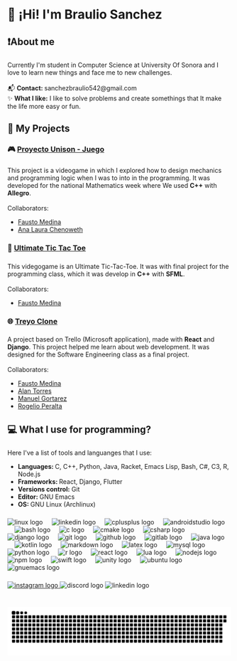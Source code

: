 <h1 align="left">👋 ¡Hi! I'm Braulio Sanchez</h1>

###

<h2 align="left">❗About me</h2>

###

<p align="left">Currently I'm student in Computer Science at University Of Sonora and I love to learn new things and face me to new challenges.<br><br>📬 <b>Contact: </b> sanchezbraulio542@gmail.com  <br>✨ <b>What I like:</b> I like to solve problems and create somethings that It make the life more easy or fun.</p>

###

<h2 align="left">🚀 My Projects</h2>

###

<h3 align="left">🎮 <a href="https://github.com/AleSanchezB/Proyecto-Unison-Juego">Proyecto Unison - Juego </a></h3>

###

<p align="left">This project is a videogame in which I explored how to design mechanics and programming logic when I was to into in the programming. It was developed for the national Mathematics week where We used <b>C++</b> with <b>Allegro</b>.<br><br>
Collaborators:<br>
<ul>
  <li><a href="https://github.com/Harico04"> Fausto Medina </a></li>
  <li><a href="https://github.com/ana-lala"> Ana Laura Chenoweth </a></li>
</ul>
</p>

###

<h3 align="left">🧩 <a href="https://github.com/AleSanchezB/Ultimate-tic-tac-toe">Ultimate Tic Tac Toe </a></h3>

###

<p align="left">This videgogame is an Ultimate Tic-Tac-Toe. It was with final project for the programming class, which it was develop in <b>C++</b> with <B>SFML</B>.<br><br>
Collaborators:<br>

<ul>
  <li><a href="https://github.com/Harico04"> Fausto Medina </a></li>
</ul>
</p>

###

<h3 align="left">🌐 <a href="https://github.com/Harico04/Treyo"> Treyo Clone</a></h3>

###

<p align="left">A project based on Trello (Microsoft application), made with <b>React</b> and <b>Django</b>. This project helped me learn about web development. It was designed for the Software Engineering class as a final project.<br><br>Collaborators:<br>

<ul>
  <li><a href="https://github.com/Harico04"> Fausto Medina </a></li>
  <li><a href="https://github.com/TumbadoBoy0604"> Alan Torres </a></li>
  <li><a href="https://github.com/Mgb64"> Manuel Gortarez</a></li>
  <li><a href="https://github.com/rgperalta04"> Rogelio Peralta</a></li>
</ul>
</p>

###

<h2 align="left">💻 What I use for programming?</h2>

###

<p align="left">Here I've a list of tools and languanges that I use:
<ul>
  <li><b>Languages: </b> C, C++, Python, Java, Racket, Emacs Lisp, Bash, C#, C3, R, Node.js</li>
  <li><b>Frameworks: </b> React, Django, Flutter</li>
  <li><b>Versions control:</b> Git</li>
  <li><b>Editor: </b> GNU Emacs<br></li>
  <li><b>OS: </b> GNU Linux (Archlinux)</li>
</ul>
</p>

###

<!-- <div align="center"> -->
<!--   <img src="https://github-resadme-stats.vercel.app/api?username=alesanchezb&hide_title=false&hide_rank=false&show_icons=true&include_all_commits=true&count_private=true&disable_animations=false&theme=gruvbox&locale=en&hide_border=false" height="150" alt="stats graph"  /> -->
<!--   <img src="https://github-readme-stats.vercel.app/api/top-langs?username=alesanchezb&locale=en&hide_title=false&layout=compact&card_width=320&langs_count=5&theme=gruvbox&hide_border=false" height="155" alt="languages graph"  /> -->
<!-- </div> -->

###

<!-- <img align="right" height="150" src="https://i.imgflip.com/65efzo.gif"  /> -->

###

<div align="left">
  <img src="https://cdn.jsdelivr.net/gh/devicons/devicon/icons/linux/linux-original.svg" height="30" alt="linux logo"  />
  <img width="12" />
  <img src="https://cdn.jsdelivr.net/gh/devicons/devicon/icons/linkedin/linkedin-original.svg" height="30" alt="linkedin logo"  />
  <img width="12" />
  <img src="https://cdn.jsdelivr.net/gh/devicons/devicon/icons/cplusplus/cplusplus-original.svg" height="30" alt="cplusplus logo"  />
  <img width="12" />
  <img src="https://cdn.jsdelivr.net/gh/devicons/devicon/icons/androidstudio/androidstudio-original.svg" height="30" alt="androidstudio logo"  />
  <img width="12" />
  <img src="https://cdn.jsdelivr.net/gh/devicons/devicon/icons/bash/bash-original.svg" height="30" alt="bash logo"  />
  <img width="12" />
  <img src="https://cdn.jsdelivr.net/gh/devicons/devicon/icons/c/c-original.svg" height="30" alt="c logo"  />
  <img width="12" />
  <img src="https://cdn.jsdelivr.net/gh/devicons/devicon/icons/cmake/cmake-original.svg" height="30" alt="cmake logo"  />
  <img width="12" />
  <img src="https://cdn.jsdelivr.net/gh/devicons/devicon/icons/csharp/csharp-original.svg" height="30" alt="csharp logo"  />
  <img width="12" />
  <img src="https://cdn.jsdelivr.net/gh/devicons/devicon/icons/django/django-plain.svg" height="30" alt="django logo"  />
  <img width="12" />
  <img src="https://cdn.jsdelivr.net/gh/devicons/devicon/icons/git/git-original.svg" height="30" alt="git logo"  />
  <img width="12" />
  <img src="https://cdn.jsdelivr.net/gh/devicons/devicon/icons/github/github-original.svg" height="30" alt="github logo"  />
  <img width="12" />
  <img src="https://cdn.jsdelivr.net/gh/devicons/devicon/icons/gitlab/gitlab-original.svg" height="30" alt="gitlab logo"  />
  <img width="12" />
  <img src="https://cdn.jsdelivr.net/gh/devicons/devicon/icons/java/java-original.svg" height="30" alt="java logo"  />
  <img width="12" />
  <img src="https://cdn.jsdelivr.net/gh/devicons/devicon/icons/kotlin/kotlin-original.svg" height="30" alt="kotlin logo"  />
  <img width="12" />
  <img src="https://cdn.jsdelivr.net/gh/devicons/devicon/icons/markdown/markdown-original.svg" height="30" alt="markdown logo"  />
  <img width="12" />
  <img src="https://cdn.jsdelivr.net/gh/devicons/devicon/icons/latex/latex-original.svg" height="30" alt="latex logo"  />
  <img width="12" />
  <img src="https://cdn.jsdelivr.net/gh/devicons/devicon/icons/mysql/mysql-original.svg" height="30" alt="mysql logo"  />
  <img width="12" />
  <img src="https://cdn.jsdelivr.net/gh/devicons/devicon/icons/python/python-original.svg" height="30" alt="python logo"  />
  <img width="12" />
  <img src="https://cdn.jsdelivr.net/gh/devicons/devicon/icons/r/r-original.svg" height="30" alt="r logo"  />
  <img width="12" />
  <img src="https://cdn.jsdelivr.net/gh/devicons/devicon/icons/react/react-original.svg" height="30" alt="react logo"  />
  <img width="12" />
  <img src="https://cdn.jsdelivr.net/gh/devicons/devicon/icons/lua/lua-original.svg" height="30" alt="lua logo"  />
  <img width="12" />
  <img src="https://cdn.jsdelivr.net/gh/devicons/devicon/icons/nodejs/nodejs-original.svg" height="30" alt="nodejs logo"  />
  <img width="12" />
  <img src="https://cdn.jsdelivr.net/gh/devicons/devicon/icons/npm/npm-original-wordmark.svg" height="30" alt="npm logo"  />
  <img width="12" />
  <img src="https://cdn.jsdelivr.net/gh/devicons/devicon/icons/swift/swift-original.svg" height="30" alt="swift logo"  />
  <img width="12" />
  <img src="https://cdn.jsdelivr.net/gh/devicons/devicon/icons/unity/unity-original.svg" height="30" alt="unity logo"  />
  <img width="12" />
  <img src="https://cdn.jsdelivr.net/gh/devicons/devicon/icons/ubuntu/ubuntu-plain.svg" height="30" alt="ubuntu logo"  />
  <img width="12" />
  <img src="https://skillicons.dev/icons?i=emacs" height="30" alt="gnuemacs logo"  />
</div>

###

<div align="left">
  <a href="https://www.instagram.com/ale.bermudezz/" target="_blank">
    <img src="https://img.shields.io/static/v1?message=Instagram&logo=instagram&label=&color=E4405F&logoColor=white&labelColor=&style=for-the-badge" height="35" alt="instagram logo"  />
  </a>
  <img src="https://img.shields.io/static/v1?message=Discord&logo=discord&label=&color=7289DA&logoColor=white&labelColor=&style=for-the-badge" height="35" alt="discord logo"  />
  <img src="https://img.shields.io/static/v1?message=LinkedIn&logo=linkedin&label=&color=0077B5&logoColor=white&labelColor=&style=for-the-badge" height="35" alt="linkedin logo"  />
</div>

###

<br clear="both">

<img src="https://raw.githubusercontent.com/alesanchezb/alesanchezb/output/snake.svg" alt="Snake animation" />

###
